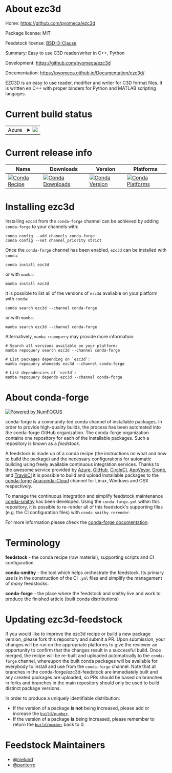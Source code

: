 About ezc3d
===========

Home: https://github.com/pyomeca/ezc3d

Package license: MIT

Feedstock license: [BSD-3-Clause](https://github.com/conda-forge/ezc3d-feedstock/blob/main/LICENSE.txt)

Summary: Easy to use C3D reader/writer in C++, Python

Development: https://github.com/pyomeca/ezc3d

Documentation: https://pyomeca.github.io/Documentation/ezc3d/

EZC3D is an easy to use reader, modifier and writer for C3D format files. It
is written en C++ with proper binders for Python and MATLAB scripting
langages.


Current build status
====================


<table>
    
  <tr>
    <td>Azure</td>
    <td>
      <details>
        <summary>
          <a href="https://dev.azure.com/conda-forge/feedstock-builds/_build/latest?definitionId=2567&branchName=main">
            <img src="https://dev.azure.com/conda-forge/feedstock-builds/_apis/build/status/ezc3d-feedstock?branchName=main">
          </a>
        </summary>
        <table>
          <thead><tr><th>Variant</th><th>Status</th></tr></thead>
          <tbody><tr>
              <td>linux_64_backendoctavenumpy1.20python3.8.____cpython</td>
              <td>
                <a href="https://dev.azure.com/conda-forge/feedstock-builds/_build/latest?definitionId=2567&branchName=main">
                  <img src="https://dev.azure.com/conda-forge/feedstock-builds/_apis/build/status/ezc3d-feedstock?branchName=main&jobName=linux&configuration=linux%20linux_64_backendoctavenumpy1.20python3.8.____cpython" alt="variant">
                </a>
              </td>
            </tr><tr>
              <td>linux_64_backendoctavenumpy1.20python3.9.____cpython</td>
              <td>
                <a href="https://dev.azure.com/conda-forge/feedstock-builds/_build/latest?definitionId=2567&branchName=main">
                  <img src="https://dev.azure.com/conda-forge/feedstock-builds/_apis/build/status/ezc3d-feedstock?branchName=main&jobName=linux&configuration=linux%20linux_64_backendoctavenumpy1.20python3.9.____cpython" alt="variant">
                </a>
              </td>
            </tr><tr>
              <td>linux_64_backendoctavenumpy1.21python3.10.____cpython</td>
              <td>
                <a href="https://dev.azure.com/conda-forge/feedstock-builds/_build/latest?definitionId=2567&branchName=main">
                  <img src="https://dev.azure.com/conda-forge/feedstock-builds/_apis/build/status/ezc3d-feedstock?branchName=main&jobName=linux&configuration=linux%20linux_64_backendoctavenumpy1.21python3.10.____cpython" alt="variant">
                </a>
              </td>
            </tr><tr>
              <td>linux_64_backendoctavenumpy1.23python3.11.____cpython</td>
              <td>
                <a href="https://dev.azure.com/conda-forge/feedstock-builds/_build/latest?definitionId=2567&branchName=main">
                  <img src="https://dev.azure.com/conda-forge/feedstock-builds/_apis/build/status/ezc3d-feedstock?branchName=main&jobName=linux&configuration=linux%20linux_64_backendoctavenumpy1.23python3.11.____cpython" alt="variant">
                </a>
              </td>
            </tr><tr>
              <td>linux_64_backendpython3numpy1.20python3.8.____cpython</td>
              <td>
                <a href="https://dev.azure.com/conda-forge/feedstock-builds/_build/latest?definitionId=2567&branchName=main">
                  <img src="https://dev.azure.com/conda-forge/feedstock-builds/_apis/build/status/ezc3d-feedstock?branchName=main&jobName=linux&configuration=linux%20linux_64_backendpython3numpy1.20python3.8.____cpython" alt="variant">
                </a>
              </td>
            </tr><tr>
              <td>linux_64_backendpython3numpy1.20python3.9.____cpython</td>
              <td>
                <a href="https://dev.azure.com/conda-forge/feedstock-builds/_build/latest?definitionId=2567&branchName=main">
                  <img src="https://dev.azure.com/conda-forge/feedstock-builds/_apis/build/status/ezc3d-feedstock?branchName=main&jobName=linux&configuration=linux%20linux_64_backendpython3numpy1.20python3.9.____cpython" alt="variant">
                </a>
              </td>
            </tr><tr>
              <td>linux_64_backendpython3numpy1.21python3.10.____cpython</td>
              <td>
                <a href="https://dev.azure.com/conda-forge/feedstock-builds/_build/latest?definitionId=2567&branchName=main">
                  <img src="https://dev.azure.com/conda-forge/feedstock-builds/_apis/build/status/ezc3d-feedstock?branchName=main&jobName=linux&configuration=linux%20linux_64_backendpython3numpy1.21python3.10.____cpython" alt="variant">
                </a>
              </td>
            </tr><tr>
              <td>linux_64_backendpython3numpy1.23python3.11.____cpython</td>
              <td>
                <a href="https://dev.azure.com/conda-forge/feedstock-builds/_build/latest?definitionId=2567&branchName=main">
                  <img src="https://dev.azure.com/conda-forge/feedstock-builds/_apis/build/status/ezc3d-feedstock?branchName=main&jobName=linux&configuration=linux%20linux_64_backendpython3numpy1.23python3.11.____cpython" alt="variant">
                </a>
              </td>
            </tr><tr>
              <td>osx_64_backendoctavenumpy1.20python3.8.____cpython</td>
              <td>
                <a href="https://dev.azure.com/conda-forge/feedstock-builds/_build/latest?definitionId=2567&branchName=main">
                  <img src="https://dev.azure.com/conda-forge/feedstock-builds/_apis/build/status/ezc3d-feedstock?branchName=main&jobName=osx&configuration=osx%20osx_64_backendoctavenumpy1.20python3.8.____cpython" alt="variant">
                </a>
              </td>
            </tr><tr>
              <td>osx_64_backendoctavenumpy1.20python3.9.____cpython</td>
              <td>
                <a href="https://dev.azure.com/conda-forge/feedstock-builds/_build/latest?definitionId=2567&branchName=main">
                  <img src="https://dev.azure.com/conda-forge/feedstock-builds/_apis/build/status/ezc3d-feedstock?branchName=main&jobName=osx&configuration=osx%20osx_64_backendoctavenumpy1.20python3.9.____cpython" alt="variant">
                </a>
              </td>
            </tr><tr>
              <td>osx_64_backendoctavenumpy1.21python3.10.____cpython</td>
              <td>
                <a href="https://dev.azure.com/conda-forge/feedstock-builds/_build/latest?definitionId=2567&branchName=main">
                  <img src="https://dev.azure.com/conda-forge/feedstock-builds/_apis/build/status/ezc3d-feedstock?branchName=main&jobName=osx&configuration=osx%20osx_64_backendoctavenumpy1.21python3.10.____cpython" alt="variant">
                </a>
              </td>
            </tr><tr>
              <td>osx_64_backendoctavenumpy1.23python3.11.____cpython</td>
              <td>
                <a href="https://dev.azure.com/conda-forge/feedstock-builds/_build/latest?definitionId=2567&branchName=main">
                  <img src="https://dev.azure.com/conda-forge/feedstock-builds/_apis/build/status/ezc3d-feedstock?branchName=main&jobName=osx&configuration=osx%20osx_64_backendoctavenumpy1.23python3.11.____cpython" alt="variant">
                </a>
              </td>
            </tr><tr>
              <td>osx_64_backendpython3numpy1.20python3.8.____cpython</td>
              <td>
                <a href="https://dev.azure.com/conda-forge/feedstock-builds/_build/latest?definitionId=2567&branchName=main">
                  <img src="https://dev.azure.com/conda-forge/feedstock-builds/_apis/build/status/ezc3d-feedstock?branchName=main&jobName=osx&configuration=osx%20osx_64_backendpython3numpy1.20python3.8.____cpython" alt="variant">
                </a>
              </td>
            </tr><tr>
              <td>osx_64_backendpython3numpy1.20python3.9.____cpython</td>
              <td>
                <a href="https://dev.azure.com/conda-forge/feedstock-builds/_build/latest?definitionId=2567&branchName=main">
                  <img src="https://dev.azure.com/conda-forge/feedstock-builds/_apis/build/status/ezc3d-feedstock?branchName=main&jobName=osx&configuration=osx%20osx_64_backendpython3numpy1.20python3.9.____cpython" alt="variant">
                </a>
              </td>
            </tr><tr>
              <td>osx_64_backendpython3numpy1.21python3.10.____cpython</td>
              <td>
                <a href="https://dev.azure.com/conda-forge/feedstock-builds/_build/latest?definitionId=2567&branchName=main">
                  <img src="https://dev.azure.com/conda-forge/feedstock-builds/_apis/build/status/ezc3d-feedstock?branchName=main&jobName=osx&configuration=osx%20osx_64_backendpython3numpy1.21python3.10.____cpython" alt="variant">
                </a>
              </td>
            </tr><tr>
              <td>osx_64_backendpython3numpy1.23python3.11.____cpython</td>
              <td>
                <a href="https://dev.azure.com/conda-forge/feedstock-builds/_build/latest?definitionId=2567&branchName=main">
                  <img src="https://dev.azure.com/conda-forge/feedstock-builds/_apis/build/status/ezc3d-feedstock?branchName=main&jobName=osx&configuration=osx%20osx_64_backendpython3numpy1.23python3.11.____cpython" alt="variant">
                </a>
              </td>
            </tr><tr>
              <td>osx_arm64_backendoctavenumpy1.20python3.8.____cpython</td>
              <td>
                <a href="https://dev.azure.com/conda-forge/feedstock-builds/_build/latest?definitionId=2567&branchName=main">
                  <img src="https://dev.azure.com/conda-forge/feedstock-builds/_apis/build/status/ezc3d-feedstock?branchName=main&jobName=osx&configuration=osx%20osx_arm64_backendoctavenumpy1.20python3.8.____cpython" alt="variant">
                </a>
              </td>
            </tr><tr>
              <td>osx_arm64_backendoctavenumpy1.20python3.9.____cpython</td>
              <td>
                <a href="https://dev.azure.com/conda-forge/feedstock-builds/_build/latest?definitionId=2567&branchName=main">
                  <img src="https://dev.azure.com/conda-forge/feedstock-builds/_apis/build/status/ezc3d-feedstock?branchName=main&jobName=osx&configuration=osx%20osx_arm64_backendoctavenumpy1.20python3.9.____cpython" alt="variant">
                </a>
              </td>
            </tr><tr>
              <td>osx_arm64_backendoctavenumpy1.21python3.10.____cpython</td>
              <td>
                <a href="https://dev.azure.com/conda-forge/feedstock-builds/_build/latest?definitionId=2567&branchName=main">
                  <img src="https://dev.azure.com/conda-forge/feedstock-builds/_apis/build/status/ezc3d-feedstock?branchName=main&jobName=osx&configuration=osx%20osx_arm64_backendoctavenumpy1.21python3.10.____cpython" alt="variant">
                </a>
              </td>
            </tr><tr>
              <td>osx_arm64_backendoctavenumpy1.23python3.11.____cpython</td>
              <td>
                <a href="https://dev.azure.com/conda-forge/feedstock-builds/_build/latest?definitionId=2567&branchName=main">
                  <img src="https://dev.azure.com/conda-forge/feedstock-builds/_apis/build/status/ezc3d-feedstock?branchName=main&jobName=osx&configuration=osx%20osx_arm64_backendoctavenumpy1.23python3.11.____cpython" alt="variant">
                </a>
              </td>
            </tr><tr>
              <td>osx_arm64_backendpython3numpy1.20python3.8.____cpython</td>
              <td>
                <a href="https://dev.azure.com/conda-forge/feedstock-builds/_build/latest?definitionId=2567&branchName=main">
                  <img src="https://dev.azure.com/conda-forge/feedstock-builds/_apis/build/status/ezc3d-feedstock?branchName=main&jobName=osx&configuration=osx%20osx_arm64_backendpython3numpy1.20python3.8.____cpython" alt="variant">
                </a>
              </td>
            </tr><tr>
              <td>osx_arm64_backendpython3numpy1.20python3.9.____cpython</td>
              <td>
                <a href="https://dev.azure.com/conda-forge/feedstock-builds/_build/latest?definitionId=2567&branchName=main">
                  <img src="https://dev.azure.com/conda-forge/feedstock-builds/_apis/build/status/ezc3d-feedstock?branchName=main&jobName=osx&configuration=osx%20osx_arm64_backendpython3numpy1.20python3.9.____cpython" alt="variant">
                </a>
              </td>
            </tr><tr>
              <td>osx_arm64_backendpython3numpy1.21python3.10.____cpython</td>
              <td>
                <a href="https://dev.azure.com/conda-forge/feedstock-builds/_build/latest?definitionId=2567&branchName=main">
                  <img src="https://dev.azure.com/conda-forge/feedstock-builds/_apis/build/status/ezc3d-feedstock?branchName=main&jobName=osx&configuration=osx%20osx_arm64_backendpython3numpy1.21python3.10.____cpython" alt="variant">
                </a>
              </td>
            </tr><tr>
              <td>osx_arm64_backendpython3numpy1.23python3.11.____cpython</td>
              <td>
                <a href="https://dev.azure.com/conda-forge/feedstock-builds/_build/latest?definitionId=2567&branchName=main">
                  <img src="https://dev.azure.com/conda-forge/feedstock-builds/_apis/build/status/ezc3d-feedstock?branchName=main&jobName=osx&configuration=osx%20osx_arm64_backendpython3numpy1.23python3.11.____cpython" alt="variant">
                </a>
              </td>
            </tr><tr>
              <td>win_64_numpy1.20python3.8.____cpython</td>
              <td>
                <a href="https://dev.azure.com/conda-forge/feedstock-builds/_build/latest?definitionId=2567&branchName=main">
                  <img src="https://dev.azure.com/conda-forge/feedstock-builds/_apis/build/status/ezc3d-feedstock?branchName=main&jobName=win&configuration=win%20win_64_numpy1.20python3.8.____cpython" alt="variant">
                </a>
              </td>
            </tr><tr>
              <td>win_64_numpy1.20python3.9.____cpython</td>
              <td>
                <a href="https://dev.azure.com/conda-forge/feedstock-builds/_build/latest?definitionId=2567&branchName=main">
                  <img src="https://dev.azure.com/conda-forge/feedstock-builds/_apis/build/status/ezc3d-feedstock?branchName=main&jobName=win&configuration=win%20win_64_numpy1.20python3.9.____cpython" alt="variant">
                </a>
              </td>
            </tr><tr>
              <td>win_64_numpy1.21python3.10.____cpython</td>
              <td>
                <a href="https://dev.azure.com/conda-forge/feedstock-builds/_build/latest?definitionId=2567&branchName=main">
                  <img src="https://dev.azure.com/conda-forge/feedstock-builds/_apis/build/status/ezc3d-feedstock?branchName=main&jobName=win&configuration=win%20win_64_numpy1.21python3.10.____cpython" alt="variant">
                </a>
              </td>
            </tr><tr>
              <td>win_64_numpy1.23python3.11.____cpython</td>
              <td>
                <a href="https://dev.azure.com/conda-forge/feedstock-builds/_build/latest?definitionId=2567&branchName=main">
                  <img src="https://dev.azure.com/conda-forge/feedstock-builds/_apis/build/status/ezc3d-feedstock?branchName=main&jobName=win&configuration=win%20win_64_numpy1.23python3.11.____cpython" alt="variant">
                </a>
              </td>
            </tr>
          </tbody>
        </table>
      </details>
    </td>
  </tr>
</table>

Current release info
====================

| Name | Downloads | Version | Platforms |
| --- | --- | --- | --- |
| [![Conda Recipe](https://img.shields.io/badge/recipe-ezc3d-green.svg)](https://anaconda.org/conda-forge/ezc3d) | [![Conda Downloads](https://img.shields.io/conda/dn/conda-forge/ezc3d.svg)](https://anaconda.org/conda-forge/ezc3d) | [![Conda Version](https://img.shields.io/conda/vn/conda-forge/ezc3d.svg)](https://anaconda.org/conda-forge/ezc3d) | [![Conda Platforms](https://img.shields.io/conda/pn/conda-forge/ezc3d.svg)](https://anaconda.org/conda-forge/ezc3d) |

Installing ezc3d
================

Installing `ezc3d` from the `conda-forge` channel can be achieved by adding `conda-forge` to your channels with:

```
conda config --add channels conda-forge
conda config --set channel_priority strict
```

Once the `conda-forge` channel has been enabled, `ezc3d` can be installed with `conda`:

```
conda install ezc3d
```

or with `mamba`:

```
mamba install ezc3d
```

It is possible to list all of the versions of `ezc3d` available on your platform with `conda`:

```
conda search ezc3d --channel conda-forge
```

or with `mamba`:

```
mamba search ezc3d --channel conda-forge
```

Alternatively, `mamba repoquery` may provide more information:

```
# Search all versions available on your platform:
mamba repoquery search ezc3d --channel conda-forge

# List packages depending on `ezc3d`:
mamba repoquery whoneeds ezc3d --channel conda-forge

# List dependencies of `ezc3d`:
mamba repoquery depends ezc3d --channel conda-forge
```


About conda-forge
=================

[![Powered by
NumFOCUS](https://img.shields.io/badge/powered%20by-NumFOCUS-orange.svg?style=flat&colorA=E1523D&colorB=007D8A)](https://numfocus.org)

conda-forge is a community-led conda channel of installable packages.
In order to provide high-quality builds, the process has been automated into the
conda-forge GitHub organization. The conda-forge organization contains one repository
for each of the installable packages. Such a repository is known as a *feedstock*.

A feedstock is made up of a conda recipe (the instructions on what and how to build
the package) and the necessary configurations for automatic building using freely
available continuous integration services. Thanks to the awesome service provided by
[Azure](https://azure.microsoft.com/en-us/services/devops/), [GitHub](https://github.com/),
[CircleCI](https://circleci.com/), [AppVeyor](https://www.appveyor.com/),
[Drone](https://cloud.drone.io/welcome), and [TravisCI](https://travis-ci.com/)
it is possible to build and upload installable packages to the
[conda-forge](https://anaconda.org/conda-forge) [Anaconda-Cloud](https://anaconda.org/)
channel for Linux, Windows and OSX respectively.

To manage the continuous integration and simplify feedstock maintenance
[conda-smithy](https://github.com/conda-forge/conda-smithy) has been developed.
Using the ``conda-forge.yml`` within this repository, it is possible to re-render all of
this feedstock's supporting files (e.g. the CI configuration files) with ``conda smithy rerender``.

For more information please check the [conda-forge documentation](https://conda-forge.org/docs/).

Terminology
===========

**feedstock** - the conda recipe (raw material), supporting scripts and CI configuration.

**conda-smithy** - the tool which helps orchestrate the feedstock.
                   Its primary use is in the construction of the CI ``.yml`` files
                   and simplify the management of *many* feedstocks.

**conda-forge** - the place where the feedstock and smithy live and work to
                  produce the finished article (built conda distributions)


Updating ezc3d-feedstock
========================

If you would like to improve the ezc3d recipe or build a new
package version, please fork this repository and submit a PR. Upon submission,
your changes will be run on the appropriate platforms to give the reviewer an
opportunity to confirm that the changes result in a successful build. Once
merged, the recipe will be re-built and uploaded automatically to the
`conda-forge` channel, whereupon the built conda packages will be available for
everybody to install and use from the `conda-forge` channel.
Note that all branches in the conda-forge/ezc3d-feedstock are
immediately built and any created packages are uploaded, so PRs should be based
on branches in forks and branches in the main repository should only be used to
build distinct package versions.

In order to produce a uniquely identifiable distribution:
 * If the version of a package **is not** being increased, please add or increase
   the [``build/number``](https://docs.conda.io/projects/conda-build/en/latest/resources/define-metadata.html#build-number-and-string).
 * If the version of a package **is** being increased, please remember to return
   the [``build/number``](https://docs.conda.io/projects/conda-build/en/latest/resources/define-metadata.html#build-number-and-string)
   back to 0.

Feedstock Maintainers
=====================

* [@melund](https://github.com/melund/)
* [@pariterre](https://github.com/pariterre/)

